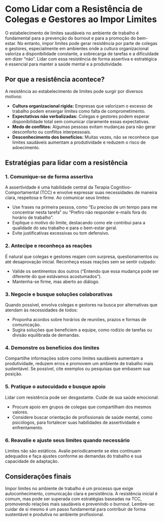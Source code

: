 
# Como Lidar com a Resistência de Colegas e Gestores ao Impor Limites

O estabelecimento de limites saudáveis no ambiente de trabalho é fundamental para a prevenção do burnout e para a promoção do bem-estar. No entanto, impor limites pode gerar resistência por parte de colegas e gestores, especialmente em ambientes onde a cultura organizacional valoriza a disponibilidade constante, a sobrecarga de tarefas e a dificuldade em dizer “não”. Lidar com essa resistência de forma assertiva e estratégica é essencial para manter a saúde mental e a produtividade.

## Por que a resistência acontece?

A resistência ao estabelecimento de limites pode surgir por diversos motivos:

- **Cultura organizacional rígida:** Empresas que valorizam o excesso de trabalho podem enxergar limites como falta de comprometimento.
- **Expectativas não verbalizadas:** Colegas e gestores podem esperar disponibilidade total sem comunicar claramente essas expectativas.
- **Medo de conflitos:** Algumas pessoas evitam mudanças para não gerar desconforto ou conflitos interpessoais.
- **Desconhecimento dos benefícios:** Muitas vezes, não se reconhece que limites saudáveis aumentam a produtividade e reduzem o risco de adoecimento.

## Estratégias para lidar com a resistência

### 1. **Comunique-se de forma assertiva**

A assertividade é uma habilidade central da Terapia Cognitivo-Comportamental (TCC) e envolve expressar suas necessidades de maneira clara, respeitosa e firme. Ao comunicar seus limites:

- Use frases na primeira pessoa, como “Eu preciso de um tempo para me concentrar nesta tarefa” ou “Prefiro não responder e-mails fora do horário de trabalho”.
- Explique o motivo do limite, destacando como ele contribui para a qualidade do seu trabalho e para o bem-estar geral.
- Evite justificativas excessivas ou tom defensivo.

### 2. **Antecipe e reconheça as reações**

É natural que colegas e gestores reajam com surpresa, questionamentos ou até desaprovação inicial. Reconheça essas reações sem se sentir culpado:

- Valide os sentimentos dos outros (“Entendo que essa mudança pode ser diferente do que estávamos acostumados”).
- Mantenha-se firme, mas aberto ao diálogo.

### 3. **Negocie e busque soluções colaborativas**

Quando possível, envolva colegas e gestores na busca por alternativas que atendam às necessidades de todos:

- Proponha acordos sobre horários de reuniões, prazos e formas de comunicação.
- Sugira soluções que beneficiem a equipe, como rodízio de tarefas ou divisão equilibrada de demandas.

### 4. **Demonstre os benefícios dos limites**

Compartilhe informações sobre como limites saudáveis aumentam a produtividade, reduzem erros e promovem um ambiente de trabalho mais sustentável. Se possível, cite exemplos ou pesquisas que embasem sua posição.

### 5. **Pratique o autocuidado e busque apoio**

Lidar com resistência pode ser desgastante. Cuide de sua saúde emocional:

- Procure apoio em grupos de colegas que compartilham dos mesmos valores.
- Considere buscar orientação de profissionais de saúde mental, como psicólogos, para fortalecer suas habilidades de assertividade e enfrentamento.

### 6. **Reavalie e ajuste seus limites quando necessário**

Limites não são estáticos. Avalie periodicamente se eles continuam adequados e faça ajustes conforme as demandas do trabalho e sua capacidade de adaptação.

## Considerações finais

Impor limites no ambiente de trabalho é um processo que exige autoconhecimento, comunicação clara e persistência. A resistência inicial é comum, mas pode ser superada com estratégias baseadas na TCC, promovendo relações mais saudáveis e prevenindo o burnout. Lembre-se: cuidar de si mesmo é um passo fundamental para contribuir de forma sustentável e produtiva no ambiente profissional.
```
